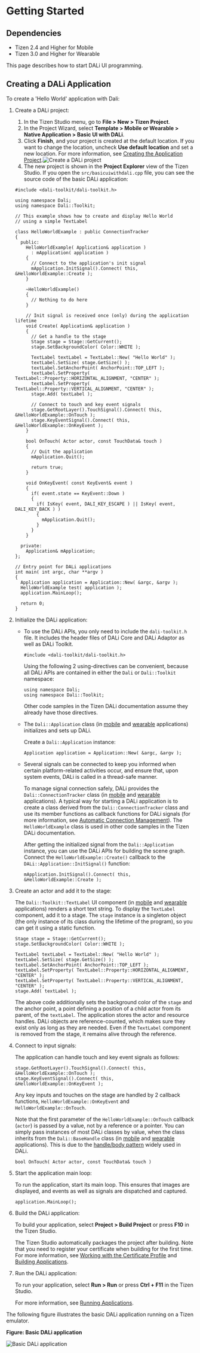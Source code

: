 # Getting Started
## Dependencies
- Tizen 2.4 and Higher for Mobile
- Tizen 3.0 and Higher for Wearable

This page describes how to start DALi UI programming.

## Creating a DALi Application

To create a 'Hello World' application with Dali:

1. Create a DALi project:

   1. In the Tizen Studio menu, go to **File > New > Tizen Project**.
   2. In the Project Wizard, select **Template > Mobile or Wearable > Native Application > Basic UI with DALi**.
   3. Click **Finish**, and your project is created at the default location. If you want to change the location, uncheck **Use default location** and set a new location. For more information, see [Creating the Application Project](../../../../../org.tizen.training/html/native/process/app_dev_process_n.htm#creating).![Create a DALi project](./media/tizen_project_dali.png)
   4. The new project is shown in the **Project Explorer** view of the Tizen Studio. If you open the `src/basicuiwithdali.cpp` file, you can see the source code of the basic DALi application:

    ```
    #include <dali-toolkit/dali-toolkit.h>

    using namespace Dali;
    using namespace Dali::Toolkit;

    // This example shows how to create and display Hello World
    // using a simple TextLabel

    class HelloWorldExample : public ConnectionTracker
    {
      public:
        HelloWorldExample( Application& application )
          : mApplication( application )
        {
          // Connect to the application's init signal
          mApplication.InitSignal().Connect( this, &HelloWorldExample::Create );
        }

        ~HelloWorldExample()
        {
          // Nothing to do here
        }

        // Init signal is received once (only) during the application lifetime
        void Create( Application& application )
        {
          // Get a handle to the stage
          Stage stage = Stage::GetCurrent();
          stage.SetBackgroundColor( Color::WHITE );

          TextLabel textLabel = TextLabel::New( "Hello World" );
          textLabel.SetSize( stage.GetSize() );
          textLabel.SetAnchorPoint( AnchorPoint::TOP_LEFT );
          textLabel.SetProperty( TextLabel::Property::HORIZONTAL_ALIGNMENT, "CENTER" );
          textLabel.SetProperty( TextLabel::Property::VERTICAL_ALIGNMENT, "CENTER" );
          stage.Add( textLabel );

          // Connect to touch and key event signals
          stage.GetRootLayer().TouchSignal().Connect( this, &HelloWorldExample::OnTouch );
          stage.KeyEventSignal().Connect( this, &HelloWorldExample::OnKeyEvent );
        }

        bool OnTouch( Actor actor, const TouchData& touch )
        {
          // Quit the application
          mApplication.Quit();

          return true;
        }

        void OnKeyEvent( const KeyEvent& event )
        {
          if( event.state == KeyEvent::Down )
          {
            if( IsKey( event, DALI_KEY_ESCAPE ) || IsKey( event, DALI_KEY_BACK ) )
            {
              mApplication.Quit();
            }
          }
        }

      private:
        Application& mApplication;
    };

    // Entry point for DALi applications
    int main( int argc, char **argv )
    {
      Application application = Application::New( &argc, &argv );
      HelloWorldExample test( application );
      application.MainLoop();

      return 0;
    }
    ```

2. Initialize the DALi application:

   - To use the DALi APIs, you only need to include the `dali-toolkit.h` file. It includes the header files of DALi Core and DALi Adaptor as well as DALi Toolkit.

     ```
     #include <dali-toolkit/dali-toolkit.h>
     ```

     Using the following 2 using-directives can be convenient, because all DALi APIs are contained in either the `Dali` or `Dali::Toolkit` namespace:

     ```
     using namespace Dali;
     using namespace Dali::Toolkit;
     ```

     Other code samples in the Tizen DALi documentation assume they already have those directives.

   - The `Dali::Application` class (in [mobile](../../../../../org.tizen.native.mobile.apireference/classDali_1_1Application.html) and [wearable](../../../../../org.tizen.native.wearable.apireference/classDali_1_1Application.html) applications) initializes and sets up DALi.

     Create a `Dali::Application` instance:

     ```
     Application application = Application::New( &argc, &argv );
     ```

   - Several signals can be connected to keep you informed when certain platform-related activities occur, and ensure that, upon system events, DALi is called in a thread-safe manner.

     To manage signal connection safely, DALi provides the `Dali::ConnectionTracker` class (in [mobile](../../../../../org.tizen.native.mobile.apireference/classDali_1_1ConnectionTracker.html) and [wearable](../../../../../org.tizen.native.wearable.apireference/classDali_1_1ConnectionTracker.html) applications). A typical way for starting a DALi application is to create a class derived from the `Dali::ConnectionTracker` class and use its member functions as callback functions for DALi signals (for more information, see [Automatic Connection Management](event-handling-n.md#automatic)). The `HelloWorldExample` class is used in other code samples in the Tizen DALi documentation.

     After getting the initialized signal from the `Dali::Application` instance, you can use the DALi APIs for building the scene graph. Connect the `HelloWorldExample::Create()` callback to the `DALi::Application::InitSignal()` function:

     ```
     mApplication.InitSignal().Connect( this, &HelloWorldExample::Create );
     ```

3. Create an actor and add it to the stage:

   The `Dali::Toolkit::TextLabel` UI component (in [mobile](../../../../../org.tizen.native.mobile.apireference/classDali_1_1Toolkit_1_1TextLabel.html) and [wearable](../../../../../org.tizen.native.wearable.apireference/classDali_1_1Toolkit_1_1TextLabel.html) applications) renders a short text string. To display the `TextLabel` component, add it to a stage. The `stage` instance is a singleton object (the only instance of its class during the lifetime of the program), so you can get it using a static function.

   ```
   Stage stage = Stage::GetCurrent();
   stage.SetBackgroundColor( Color::WHITE );

   TextLabel textLabel = TextLabel::New( "Hello World" );
   textLabel.SetSize( stage.GetSize() );
   textLabel.SetAnchorPoint( AnchorPoint::TOP_LEFT );
   textLabel.SetProperty( TextLabel::Property::HORIZONTAL_ALIGNMENT, "CENTER" );
   textLabel.SetProperty( TextLabel::Property::VERTICAL_ALIGNMENT, "CENTER" );
   stage.Add( textLabel );
   ```

   The above code additionally sets the background color of the `stage` and the anchor point, a point defining a position of a child actor from its parent, of the `textLabel`. The application stores the actor and resource handles. DALi objects are reference-counted, which makes sure they exist only as long as they are needed. Even if the `TextLabel` component is removed from the stage, it remains alive through the reference.

4. Connect to input signals:

   The application can handle touch and key event signals as follows:

   ```
   stage.GetRootLayer().TouchSignal().Connect( this, &HelloWorldExample::OnTouch );
   stage.KeyEventSignal().Connect( this, &HelloWorldExample::OnKeyEvent );
   ```

   Any key inputs and touches on the stage are handled by 2 callback functions, `HelloWorldExample::OnKeyEvent` and `HelloWorldExample::OnTouch`.

   Note that the first parameter of the `HelloWorldExample::OnTouch` callback (`actor`) is passed by a value, not by a reference or a pointer. You can simply pass instances of most DALi classes by value, when the class inherits from the `Dali::BaseHandle` class (in [mobile](../../../../../org.tizen.native.mobile.apireference/classDali_1_1BaseHandle.html) and [wearable](../../../../../org.tizen.native.wearable.apireference/classDali_1_1BaseHandle.html) applications). This is due to the [handle/body pattern](handle-n.md) widely used in DALi.

   ```
   bool OnTouch( Actor actor, const TouchData& touch )
   ```

5. Start the application main loop:

   To run the application, start its main loop. This ensures that images are displayed, and events as well as signals are dispatched and captured.

   ```
   application.MainLoop();
   ```

6. Build the DALi application:

   To build your application, select **Project > Build Project** or press **F10** in the Tizen Studio.

   The Tizen Studio automatically packages the project after building. Note that you need to register your certificate when building for the first time. For more information, see [Working with the Certificate Profile](../../../../../org.tizen.studio/html/common_tools/certificate_registration.htm) and [Building Applications](../../../../../org.tizen.training/html/native/process/building_app_n.htm).

7. Run the DALi application:

   To run your application, select **Run > Run** or press **Ctrl + F11** in the Tizen Studio.

   For more information, see [Running Applications](../../../../../org.tizen.training/html/native/process/running_app_n.htm).

The following figure illustrates the basic DALi application running on a Tizen emulator.

**Figure: Basic DALi application**

![Basic DALi application](./media/hello_world_dali.png)
